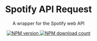 <div align=center>
  
  <h1>Spotify API Request</h1>
  
  <p>A wrapper for the Spotify web API</p>
  
  <!-- TODO: - Codecov -->
  
  <!-- TODO: - Build -->

  <a href="https://www.npmjs.com/package/spotify-api-request">
    <img src="https://img.shields.io/npm/v/spotify-api-request" alt="NPM version">
  </a>
  
  <a href="https://www.npmjs.com/package/spotify-api-request">
    <img src="https://img.shields.io/npm/dt/spotify-api-request" alt="NPM download count">
  </a>
  
</div>
